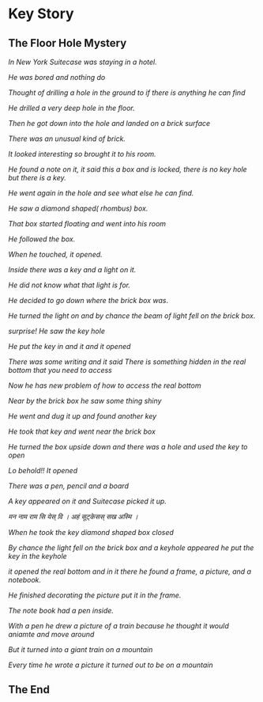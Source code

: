 # Key Story


## The Floor Hole Mystery


_In New York Suitecase was staying in a hotel._

_He was bored and nothing do_

_Thought of drilling a hole in the ground to if there is anything he can find_

_He drilled a very deep hole in the floor._

_Then he got down into the hole and landed on a brick surface_

_There was an unusual kind of brick._

_It looked interesting so brought it to his room._

_He found a note on it, it said this a box and is locked, there is no key hole but there is a key._

_He went again in the hole and see what else he can find._

_He saw a diamond shaped(   rhombus) box._

_That box started floating and went into his room_

_He followed the box._

_When he touched, it opened._

_Inside there was a key and a light on it._

_He did not know what that light is for._

_He decided to go down where the brick box was_.     

_He turned the light on and by chance the beam of light fell on the brick box._

_surprise! He saw the key hole_

_He put the key in and it and it opened_

_There was some writing and it said There is something hidden in the real bottom that you need to access_

_Now he has new problem of how to access the real bottom_

_Near by the brick box he saw some thing shiny_


_He went and dug it up and found another key_

_He took that key and went near the brick box_

_He turned the box upside down and there was a hole and used the key to open_

_Lo behold!! It opened_


_There was a pen, pencil and a board_

_A key appeared on it and Suitecase picked it up._

_मन नाम राम सि येस् वि ।     अहं सूट्केसस् सख अस्मि ।_

_When he took the key diamond shaped box closed_

_By chance the light fell on the brick box and a keyhole appeared he put the key in the keyhole_ 

_it opened the real bottom and in it there he found a frame, a picture,  and a notebook._ 

_He finished decorating the picture put it in the frame._

_The note book had a pen inside._

_With a pen he drew a picture of a train because he thought it would aniamte and move around_

_But it turned into a giant train on a mountain_

_Every time he wrote a picture it turned out to be on a mountain_

## The End

